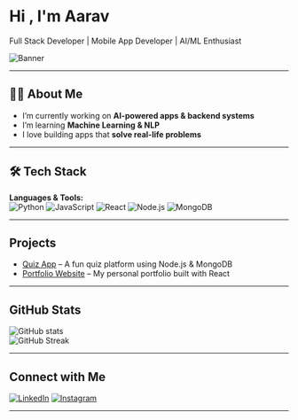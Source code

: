 # Hi , I'm Aarav  
Full Stack Developer |  Mobile App Developer | AI/ML Enthusiast  

![Banner](https://raw.githubusercontent.com/YOUR_USERNAME/YOUR_USERNAME/main/banner.png)

---

## 👨‍💻 About Me
-  I’m currently working on **AI-powered apps & backend systems**  
-  I’m learning **Machine Learning & NLP**  
-  I love building apps that **solve real-life problems**    

---

## 🛠️ Tech Stack
**Languages & Tools:**  
![Python](https://img.shields.io/badge/-Python-3776AB?style=flat&logo=python&logoColor=white)
![JavaScript](https://img.shields.io/badge/-JavaScript-F7DF1E?style=flat&logo=javascript&logoColor=black)
![React](https://img.shields.io/badge/-React-61DAFB?style=flat&logo=react&logoColor=black)
![Node.js](https://img.shields.io/badge/-Node.js-339933?style=flat&logo=nodedotjs&logoColor=white)
![MongoDB](https://img.shields.io/badge/-MongoDB-47A248?style=flat&logo=mongodb&logoColor=white)

---

##  Projects
- [Quiz App](https://github.com/YOUR_USERNAME/quiz-app) – A fun quiz platform using Node.js & MongoDB  
- [Portfolio Website](https://yourportfolio.com) – My personal portfolio built with React  

---

## GitHub Stats
![GitHub stats](https://github-readme-stats.vercel.app/api?username=Ashu-Arudia&show_icons=true&theme=radical)  
![GitHub Streak](https://github-readme-streak-stats.herokuapp.com/?user=Ashu-Arudia&theme=radical)

---

##  Connect with Me
[![LinkedIn](https://img.shields.io/badge/-LinkedIn-0A66C2?style=flat&logo=linkedin&logoColor=white)](https://linkedin.com/in/yourid)
[![Instagram](https://img.shields.io/badge/-Instagram-E4405F?style=flat&logo=instagram&logoColor=white)](https://instagram.com/yourid)

---
